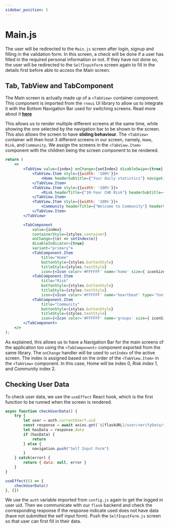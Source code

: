 ```yaml
---
sidebar_position: 5
---
```


# Main.js

The user will be redirected to the `Main.js` screen after login, signup and filling in the validation form. In this screen, a check will be done if a user has filled in the required personal information or not. If they have not done so, the user will be redirected to the `SelfInputForm` screen again to fill in the details first before able to access the Main screen.

## Tab, TabView and TabComponent

The Main screen is actually made up of a `<TabView>` container component. This component is imported from the `rneui` UI library to allow us to integrate it with the Bottom Navigation Bar used for switching screens. Read more about it **[here](https://reactnativeelements.com/docs/components/tab)**

This allows us to render multiple different screens at the same time, while showing the one selected by the navigation bar to be shown to the screen. This also allows the screen to have **sliding behaviour**. The `<TabView>` container will then host 3 different screens in our screen, namely, `Home`, `Risk`, and `Community`. We assign the screens in the `<TabView.Item>` component with the children being the screen component to be rendered.

```jsx
return (
    <>
        <TabView value={index} onChange={setIndex} disableSwipe={true} disableTransition={true}>
            <TabView.Item style={{width: '100%'}}>
                <Home headerSubtitle={"Your daily statistics"} navigation={navigation}/>
            </TabView.Item>
            <TabView.Item style={{width: '100%'}}>
                <Risk headerTitle={"10-Year CHD Risk"} headerSubtitle={""} navigation={navigation} focused={index == 2}/>
            </TabView.Item>
            <TabView.Item style={{width: '100%'}}>
                <Community headerTitle={"Welcome to Community"} headerSubtitle={"Your home for fitness related news, local events, connecting with friends, and discovering groups"} navigation={navigation}/>
            </TabView.Item>
        </TabView>

        <TabComponent
            value={index}
            containerStyle={styles.container}
            onChange={(e) => setIndex(e)}
            disableIndicator={true}
            variant="primary">
            <TabComponent.Item
                title="Home"
                buttonStyle={styles.buttonStyle}
                titleStyle={styles.textStyle}
                icon={<Icon color='#FFFFFF' name='home' size={ iconSize }></Icon>}/>
            <TabComponent.Item
                title="Risk"
                buttonStyle={styles.buttonStyle}
                titleStyle={styles.textStyle}
                icon={<Icon color='#FFFFFF' name='heartbeat' type='font-awesome' size={ iconSize }></Icon>}/>
            <TabComponent.Item
                title="Community"
                buttonStyle={styles.buttonStyle}
                titleStyle={styles.textStyle}
                icon={<Icon color='#FFFFFF' name='groups' size={ iconSize }></Icon>}/>
        </TabComponent>
    </>
);
```

As explained, this allows us to have a Navigation Bar for the main screens of the application too using the `<TabComponent>` component exported from the same library. The `onChange` handler will be used to `setIndex` of the active screen. The index is assigned based on the order of the `<TabView.Item>` in the `<TabView>` component. In this case, Home will be index 0, Risk index 1, and Community index 2.

## Checking User Data

To check user data, we use the `useEffect` React hook, which is the first function to be runned when the screen is rendered.

```jsx
async function checkUserData() {
    try {
        let user = auth.currentUser?.uid
        const response = await axios.get(`${flaskURL}/user/verifyData/${user}`);
        let hasData = response.data
        if (hasData) {
            return
        } else {
            navigation.push("Self Input Form")
        }
    } catch(error) {
        return { data: null, error }
    }
}

useEffect(() => {
    checkUserData()
}, [])
```
We use the `auth` variable imported from `config.js` again to get the logged in user uid. Then we communicate with our `flask` backend and check the corresponding response if the response indicate used does not have data (have not submitted the self input form). Push the `SelfInputForm.js` screen so that user can first fill in their data.
